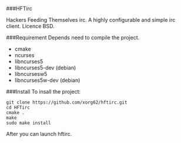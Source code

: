 ###HFTirc

Hackers Feeding Themselves irc. A highly configurable and simple irc client.
Licence BSD.

###Requirement
Depends need to compile the project.

* cmake
* ncurses
* libncurses5
* libncurses5-dev (debian)
* libncursesw5
* libncurses5w-dev (debian)

###Install
 To insall the project:

    git clone https://github.com/xorg62/hftirc.git
    cd HFTirc
    cmake .
    make
    sudo make install

After you can launch hftirc.
